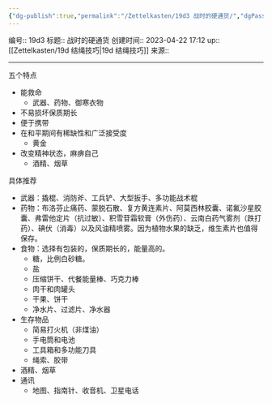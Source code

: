 ```yaml
---
{"dg-publish":true,"permalink":"/Zettelkasten/19d3 战时的硬通货/","dgPassFrontmatter":true}
---
```


编号:: 19d3
标题:: 战时的硬通货
创建时间:: 2023-04-22 17:12
up:: [[Zettelkasten/19d 结绳技巧\|19d 结绳技巧]]
来源:: 

---
五个特点
- 能救命
	- 武器、药物、御寒衣物
- 不易损坏保质期长
- 便于携带
- 在和平期间有稀缺性和广泛接受度
	- 黄金
- 改变精神状态，麻痹自己
	- 酒精、烟草

具体推荐
- 武器：撬棍、消防斧、工兵铲、大型扳手、多功能战术棍
- 药物：布洛芬止痛药、蒙脱石散、复方黄连素片、阿莫西林胶囊、诺氟沙星胶囊、弗雷他定片（抗过敏）、积雪苷霜软膏（外伤药）、云南白药气雾剂（跌打药）、碘伏（消毒）以及风油精喷雾。因为植物水果的缺乏，维生素片也值得保存。
- 食物：选择有包装的，保质期长的，能量高的。
	- 糖，比例白砂糖。
	- 盐
	- 压缩饼干、代餐能量棒、巧克力棒
	- 肉干和肉罐头
	- 干果、饼干
	- 净水片、过滤片、净水器
- 生存物品
	- 简易打火机（非煤油）
	- 手电筒和电池
	- 工具箱和多功能刀具
	- 绳索、胶带
- 酒精、烟草
- 通讯
	- 地图、指南针、收音机、卫星电话

